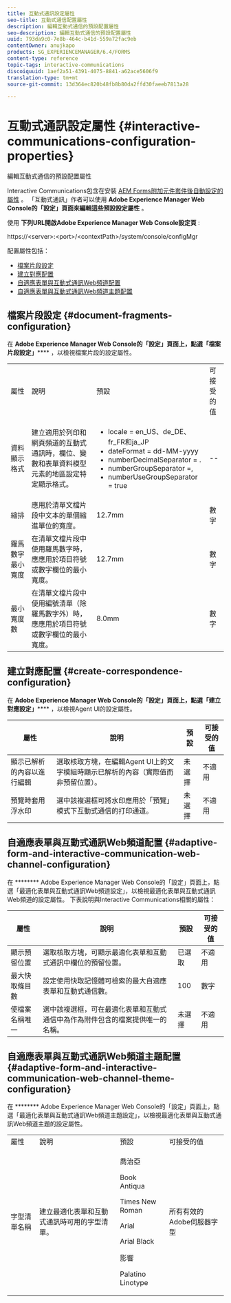 ```yaml
---
title: 互動式通訊設定屬性
seo-title: 互動式通信配置屬性
description: 編輯互動式通信的預設配置屬性
seo-description: 編輯互動式通信的預設配置屬性
uuid: 793da9c0-7e8b-464c-b41d-559a72fac9eb
contentOwner: anujkapo
products: SG_EXPERIENCEMANAGER/6.4/FORMS
content-type: reference
topic-tags: interactive-communications
discoiquuid: 1aef2a51-4391-4075-8841-a62ace5606f9
translation-type: tm+mt
source-git-commit: 13d364ec820b48fb8b80da2ffd30faeeb7813a28

---
```



# 互動式通訊設定屬性 {#interactive-communications-configuration-properties}

編輯互動式通信的預設配置屬性

Interactive Communications包含在安裝 [AEM Forms附加元件套件後自動設定的屬性](/help/forms/using/installing-configuring-aem-forms-osgi.md) 。 「互動式通訊」作者可以使用 **Adobe Experience Manager Web Console的「設定」頁面來編輯這些預設設定屬性** 。

使用 **下列URL開啟Adobe Experience Manager Web Console設定頁** :

https://&lt;server>:&lt;port>/&lt;contextPath>/system/console/configMgr

配置屬性包括：

* [檔案片段設定](#document-fragments-configuration)
* [建立對應配置](#create-correspondence-configuration)
* [自適應表單與互動式通訊Web頻道配置](#adaptive-form-and-interactive-communication-web-channel-configuration)
* [自適應表單與互動式通訊Web頻道主題配置](#adaptive-form-and-interactive-communication-web-channel-theme-configuration)

## 檔案片段設定 {#document-fragments-configuration}

在 **Adobe Experience Manager Web Console的「設定」頁面上，點選「檔案片段設定」****** ，以檢視檔案片段的設定屬性。

<table> 
 <tbody> 
  <tr> 
   <td>屬性</td> 
   <td>說明</td> 
   <td>預設</td> 
   <td>可接受的值</td> 
  </tr> 
  <tr> 
   <td>資料顯示格式</td> 
   <td>建立適用於列印和網頁頻道的互動式通訊時，欄位、變數和表單資料模型元素的地區設定特定顯示格式。</td> 
   <td> 
    <ul> 
     <li>locale = en_US、de_DE、fr_FR和ja_JP</li> 
     <li>dateFormat = dd-MM-yyyy</li> 
     <li>numberDecimalSeparator = .</li> 
     <li>numberGroupSeparator =,</li> 
     <li>numberUseGroupSeparator = true</li> 
    </ul> </td> 
   <td><p>--</p> </td> 
  </tr> 
  <tr> 
   <td>縮排</td> 
   <td>應用於清單文檔片段中文本的單個縮進單位的寬度。</td> 
   <td>12.7mm</td> 
   <td>數字</td> 
  </tr> 
  <tr> 
   <td>羅馬數字最小寬度</td> 
   <td>在清單文檔片段中使用羅馬數字時，應應用於項目符號或數字欄位的最小寬度。 </td> 
   <td>12.7mm</td> 
   <td>數字</td> 
  </tr> 
  <tr> 
   <td>最小寬度數</td> 
   <td>在清單文檔片段中使用編號清單（除羅馬數字外）時，應應用於項目符號或數字欄位的最小寬度。</td> 
   <td>8.0mm</td> 
   <td>數字</td> 
  </tr> 
 </tbody> 
</table>

## 建立對應配置 {#create-correspondence-configuration}

在 **Adobe Experience Manager Web Console的「設定」頁面上，點選「建立對應設定」****** ，以檢視Agent UI的設定屬性。

| 屬性 | 說明 | 預設 | 可接受的值 |
|---|---|---|---|
| 顯示已解析的內容以進行編輯 | 選取核取方塊，在編輯Agent UI上的文字模組時顯示已解析的內容（實際值而非預留位置）。 | 未選擇 | 不適用 |
| 預覽時套用浮水印 | 選中該複選框可將水印應用於「預覽」模式下互動式通信的打印通道。 | 未選擇 | 不適用 |

## 自適應表單與互動式通訊Web頻道配置 {#adaptive-form-and-interactive-communication-web-channel-configuration}

在 ******** Adobe Experience Manager Web Console的「設定」頁面上，點選「最適化表單與互動式通訊Web頻道設定」，以檢視最適化表單與互動式通訊Web頻道的設定屬性。 下表說明與Interactive Communications相關的屬性：

| 屬性 | 說明 | 預設 | 可接受的值 |
|---|---|---|---|
| 顯示預留位置 | 選取核取方塊，可顯示最適化表單和互動式通訊中欄位的預留位置。 | 已選取 | 不適用 |
| 最大快取條目數 | 設定使用快取記憶體可檢索的最大自適應表單和互動式通信數。 | 100 | 數字 |
| 使檔案名稱唯一 | 選中該複選框，可在最適化表單和互動式通信中為作為附件包含的檔案提供唯一的名稱。 | 未選擇 | 不適用 |

## 自適應表單與互動式通訊Web頻道主題配置 {#adaptive-form-and-interactive-communication-web-channel-theme-configuration}

在 ******** Adobe Experience Manager Web Console的「設定」頁面上，點選「最適化表單與互動式通訊Web頻道主題設定」，以檢視最適化表單與互動式通訊Web頻道主題的設定屬性。

<table> 
 <tbody> 
  <tr> 
   <td>屬性</td> 
   <td>說明</td> 
   <td>預設</td> 
   <td>可接受的值</td> 
  </tr> 
  <tr> 
   <td>字型清單名稱</td> 
   <td>建立最適化表單和互動式通訊時可用的字型清單。</td> 
   <td><p>喬治亞</p> <p>Book Antiqua</p> <p>Times New Roman</p> <p>Arial</p> <p>Arial Black</p> <p>影響</p> <p>Palatino Linotype</p> </td> 
   <td>所有有效的Adobe伺服器字型</td> 
  </tr> 
 </tbody> 
</table>

